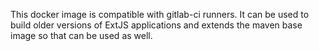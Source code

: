 This docker image is compatible with gitlab-ci runners.  It can be used to build older versions of ExtJS applications and extends the maven base image so that can be used as well.


